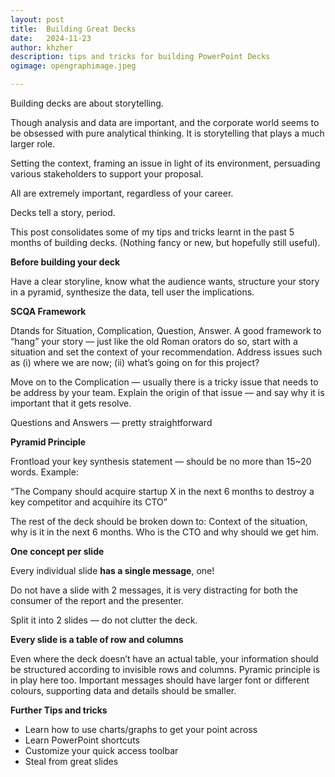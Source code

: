 ```yaml
---
layout: post
title:	Building Great Decks
date:	2024-11-23
author:	khzher
description: tips and tricks for building PowerPoint Decks
ogimage: opengraphimage.jpeg

---
```

Building decks are about storytelling.

Though analysis and data are important, and the corporate world seems to be obsessed with pure analytical thinking. It is storytelling that plays a much larger role.

Setting the context, framing an issue in light of its environment, persuading various stakeholders to support your proposal.

All are extremely important, regardless of your career.

Decks tell a story, period.

This post consolidates some of my tips and tricks learnt in the past 5 months of building decks. (Nothing fancy or new, but hopefully still useful).

**Before building your deck**

Have a clear storyline, know what the audience wants, structure your story in a pyramid, synthesize the data, tell user the implications.

**SCQA Framework**

Dtands for Situation, Complication, Question, Answer. A good framework to “hang” your story — just like the old Roman orators do so, start with a situation and set the context of your recommendation. Address issues such as (i) where we are now; (ii) what’s going on for this project?

Move on to the Complication — usually there is a tricky issue that needs to be address by your team. Explain the origin of that issue — and say why it is important that it gets resolve.

Questions and Answers — pretty straightforward

**Pyramid Principle**

Frontload your key synthesis statement — should be no more than 15~20 words. Example:

“The Company should acquire startup X in the next 6 months to destroy a key competitor and acquihire its CTO”

The rest of the deck should be broken down to: Context of the situation, why is it in the next 6 months. Who is the CTO and why should we get him.

**One concept per slide**

Every individual slide **has a single message**, one!

Do not have a slide with 2 messages, it is very distracting for both the consumer of the report and the presenter.

Split it into 2 slides — do not clutter the deck.

**Every slide is a table of row and columns**

Even where the deck doesn’t have an actual table, your information should be structured according to invisible rows and columns. Pyramic principle is in play here too. Important messages should have larger font or different colours, supporting data and details should be smaller.

**Further Tips and tricks**

- Learn how to use charts/graphs to get your point across
- Learn PowerPoint shortcuts
- Customize your quick access toolbar
- Steal from great slides